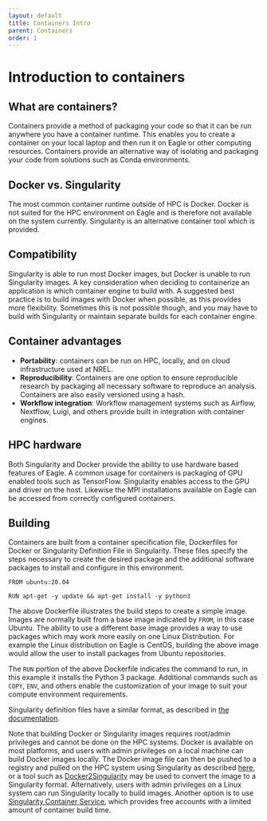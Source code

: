 ```yaml
---
layout: default
title: Containers Intro
parent: Containers
order: 1
---
```


# Introduction to containers

## What are containers?
Containers provide a method of packaging your code so that it can be run anywhere you have a container runtime. This enables you to create a container on your local laptop and then run it on Eagle or other computing resources. Containers provide an alternative way of isolating and packaging your code from solutions such as Conda environments. 

## Docker vs. Singularity
The most common container runtime outside of HPC is Docker. Docker is not suited for the HPC environment on Eagle and is therefore not available on the system currently. Singularity is an alternative container tool which is provided. 

## Compatibility 
Singularity is able to run most Docker images, but Docker is unable to run Singularity images. A key consideration when deciding to containerize an application is which container engine to build with. A suggested best practice is to build images with Docker when possible, as this provides more flexibility. Sometimes this is not possible though, and you may have to build with Singularity or maintain separate builds for each container engine. 

## Container advantages
* **Portability**: containers can be run on HPC, locally, and on cloud infrastructure used at NREL. 
* **Reproducibility**: Containers are one option to ensure reproducible research by packaging all necessary software to reproduce an analysis. Containers are also easily versioned using a hash.
* **Workflow integration**: Workflow management systems such as Airflow, Nextflow, Luigi, and others provide built in integration with container engines. 

## HPC hardware
Both Singularity and Docker provide the ability to use hardware based features of Eagle. A common usage for containers is packaging of GPU enabled tools such as TensorFlow. Singularity enables access to the GPU and driver on the host. Likewise the MPI installations available on Eagle can be accessed from correctly configured containers. 

## Building
Containers are built from a container specification file, Dockerfiles for Docker or Singularity Definition File in Singularity. These files specify the steps necessary to create the desired package and the additional software packages to install and configure in this environment. 
```
FROM ubuntu:20.04

RUN apt-get -y update && apt-get install -y python3 
```

The above Dockerfile illustrates the build steps to create a simple image. Images are normally built from a base image indicated by `FROM`, in this case Ubuntu. The ability to use a different base image provides a way to use packages which may work more easily on one Linux Distribution. For example the Linux distribution on Eagle is CentOS, building the above image would allow the user to install packages from Ubuntu repositories. 

The `RUN` portion of the above Dockerfile indicates the command to run, in this example it installs the Python 3 package. Additional commands such as `COPY`, `ENV`, and others enable the customization of your image to suit your compute environment requirements. 

Singularity definition files have a similar format, as described in [the documentation](https://docs.sylabs.io/guides/latest/user-guide/definition_files.html).

Note that building Docker or Singularity images requires root/admin privileges and cannot be done on the HPC systems.  Docker is available on most platforms, and users with admin privileges on a local machine can build Docker images locally.  The Docker image file can then be pushed to a registry and pulled on the HPC system using Singularity as described [here](registries.md), or a tool such as [Docker2Singularity](https://github.com/singularityhub/docker2singularity) may be used to convert the image to a Singularity format.  Alternatively, users with admin privileges on a Linux system can run Singularity locally to build images.  Another option is to use [Singularity Container Service](https://cloud.sylabs.io/), which provides free accounts with a limited amount of container build time.
